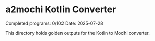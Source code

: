 # a2mochi Kotlin Converter

Completed programs: 0/102
Date: 2025-07-28

This directory holds golden outputs for the Kotlin to Mochi converter.
